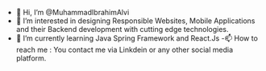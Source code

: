 - 👋 Hi, I’m @MuhammadIbrahimAlvi
- 👀 I’m interested in designing Responsible Websites, Mobile Applications and their Backend development with cutting edge technologies.
- 🌱 I’m currently learning Java Spring Framework and React.Js 
-📫 How to reach me : You contact me via Linkdein or any other social media platform.

<!---
MuhammadIbrahimAlvi/MuhammadIbrahimAlvi is a ✨ special ✨ repository because its `README.md` (this file) appears on your GitHub profile.
You can click the Preview link to take a look at your changes.
--->
